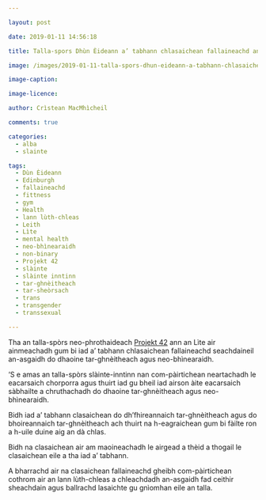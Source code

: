 ```yaml
---

layout: post

date: 2019-01-11 14:56:18

title: Talla-spors Dhùn Èideann a’ tabhann chlasaichean fallaineachd an-asgaidh do dhaoine tar-gnèitheach agus neo-bhìnearaidh

image: /images/2019-01-11-talla-spors-dhun-eideann-a-tabhann-chlasaichean-fallaineachd-an-asgaidh-do-dhaoine-tar-gneitheach-agus-neo-bhinearaidh.jpg

image-caption:

image-licence:

author: Crìstean MacMhìcheil

comments: true

categories:
  - alba
  - slainte

tags:
  - Dùn Èideann
  - Edinburgh
  - fallaineachd
  - fittness
  - gym
  - Health
  - lann lùth-chleas
  - Leith
  - Lìte
  - mental health
  - neo-bhìnearaidh
  - non-binary
  - Projekt 42
  - slàinte
  - slàinte inntinn
  - tar-ghnèitheach
  - tar-sheòrsach
  - trans
  - transgender
  - transsexual

---
```


Tha an talla-spòrs neo-phrothaideach [Projekt 42][1] ann an Lìte air ainmeachadh gum bi iad a’ tabhann chlasaichean fallaineachd seachdaineil an-asgaidh do dhaoine tar-ghnèitheach agus neo-bhìnearaidh.

<!--more-->

‘S e amas an talla-spòrs slàinte-inntinn nan com-pàirtichean neartachadh le eacarsaich chorporra agus thuirt iad gu bheil iad airson àite eacarsaich sàbhailte a chruthachadh do dhaoine tar-ghnèitheach agus neo-bhìnearaidh.

Bidh iad a’ tabhann clasaichean do dh’fhireannaich tar-ghnèitheach agus do bhoireannaich tar-ghnèitheach ach thuirt na h-eagraichean gum bi fàilte ron a h-uile duine aig an dà chlas.

Bidh na clasaichean air am maoineachadh le airgead a thèid a thogail le clasaichean eile a tha iad a’ tabhann.

A bharrachd air na clasaichean fallaineachd gheibh com-pàirtichean cothrom air an lann lùth-chleas a chleachdadh an-asgaidh fad ceithir sheachdain agus ballrachd lasaichte gu gnìomhan eile an talla.

 [1]: https://www.projekt42.co.uk/
